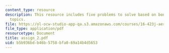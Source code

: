 ```yaml
---
content_type: resource
description: This resource includes five problems to solve based on bone and related
  topics.
file: https://ol-ocw-studio-app-qa.s3.amazonaws.com/courses/16-423j-aerospace-biomedical-and-life-support-engineering-spring-2006/b5b936bdb46b5758bfa069a14b4d5653_assign_2.pdf
file_type: application/pdf
resourcetype: Document
title: assign_2.pdf
uid: b5b936bd-b46b-5758-bfa0-69a14b4d5653
---
```

